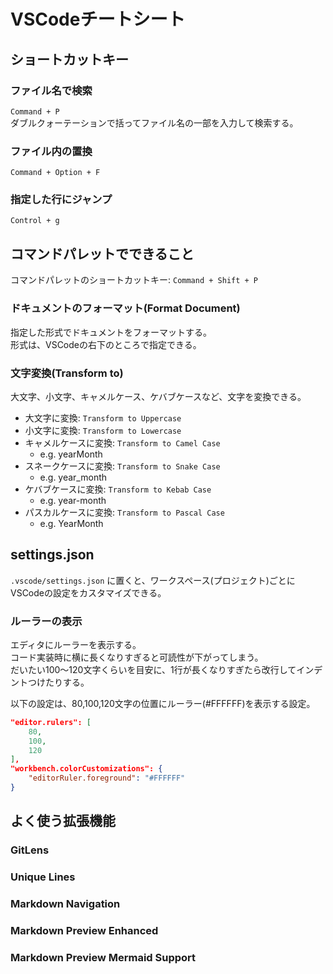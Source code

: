 # VSCodeチートシート
## ショートカットキー
### ファイル名で検索
`Command + P`  
ダブルクォーテーションで括ってファイル名の一部を入力して検索する。  

### ファイル内の置換
`Command + Option + F`  

### 指定した行にジャンプ
`Control + g`  

## コマンドパレットでできること
コマンドパレットのショートカットキー: `Command + Shift + P`

### ドキュメントのフォーマット(Format Document)
指定した形式でドキュメントをフォーマットする。  
形式は、VSCodeの右下のところで指定できる。  

### 文字変換(Transform to)
大文字、小文字、キャメルケース、ケバブケースなど、文字を変換できる。  

- 大文字に変換: `Transform to Uppercase`
- 小文字に変換: `Transform to Lowercase`
- キャメルケースに変換: `Transform to Camel Case`
  - e.g. yearMonth
- スネークケースに変換: `Transform to Snake Case`
  - e.g. year_month
- ケバブケースに変換: `Transform to Kebab Case`
  - e.g. year-month
- パスカルケースに変換: `Transform to Pascal Case`
  - e.g. YearMonth


## settings.json
`.vscode/settings.json` に置くと、ワークスペース(プロジェクト)ごとにVSCodeの設定をカスタマイズできる。  

### ルーラーの表示
エディタにルーラーを表示する。  
コード実装時に横に長くなりすぎると可読性が下がってしまう。  
だいたい100〜120文字くらいを目安に、1行が長くなりすぎたら改行してインデントつけたりする。  

以下の設定は、80,100,120文字の位置にルーラー(#FFFFFF)を表示する設定。  

```json
"editor.rulers": [
    80,
    100,
    120
],
"workbench.colorCustomizations": {
    "editorRuler.foreground": "#FFFFFF"
}
```

## よく使う拡張機能
### GitLens
### Unique Lines
### Markdown Navigation
### Markdown Preview Enhanced
### Markdown Preview Mermaid Support
